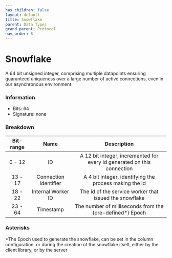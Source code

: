 ```yaml
---
has_children: false
layout: default
title: Snowflake
parent: Data Types
grand_parent: Protocol
nav_order: 8
---
```


# Snowflake
A 64 bit unsigned integer, comprising multiple datapoints ensuring guaranteed uniqueness over a large number of active connections, even in our asynchronous environment.

### Information
- Bits: 64
- Signature: none


### Breakdown

|Bit-range|Name|Description|
|:---:|:---:|:---:|
|0 - 12|ID|A 12 bit integer, incremented for every id generated on this connection|
|13 - 17|Connection Identifier|A 4 bit integer, identifying the process making the id|
|18 - 22|Internal Worker ID| The id of the service worker that issued the snowflake|
|23 - 64|Timestamp|The number of milliseconds from the (pre-defined*) Epoch|


### Asterisks
*The Epoch used to generate the snowflake, can be set in the column configuration, or during the creation of the snowflake itself, either by the client library, or by the server

